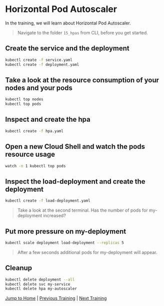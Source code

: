 # Horizontal Pod Autoscaler

In the training, we will learn about Horizontal Pod Autoscaler.

>Navigate to the folder `15_hpas` from CLI, before you get started. 

## Create the service and the deployment

```bash
kubectl create -f service.yaml
kubectl create -f deployment.yaml
```

## Take a look at the resource consumption of your nodes and your pods

```bash
kubectl top nodes
kubectl top pods
```

## Inspect and create the hpa

```bash
kubectl create -f hpa.yaml
```

## Open a new Cloud Shell and watch the pods resource usage

```bash
watch -n 1 kubectl top pods
```

## Inspect the load-deployment and create the deployment

```bash
kubectl create -f load-deployment.yaml
```
>Take a look at the second terminal. Has the number of pods for my-deployment increased?

## Put more pressure on my-deployment

```bash
kubectl scale deployment load-deployment --replicas 5
```
>After a few seconds additional pods for my-deployment will appear.

## Cleanup

```bash
kubectl delete deployment --all
kubectl delete svc my-service
kubectl delete hpa my-autoscaler
```

[Jump to Home](../README.md) | [Previous Training](../14_statefulsets/README.md) | [Next Training](../16_daemonsets/README.md)
